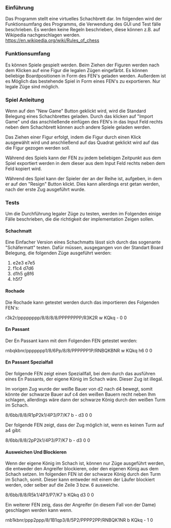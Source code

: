 ### Einführung

Das Programm stellt eine virtuelles Schachbrett dar. Im folgenden wird der Funktionsumfang des Programms, die Verwendung des GUI und Test fälle beschrieben. Es werden keine Regeln beschrieben, diese können z.B. auf Wikipedia nachgeschlagen werden. https://en.wikipedia.org/wiki/Rules_of_chess

### Funktionsumfang

Es können Spiele gespielt werden. Beim Ziehen der Figuren werden nach dem Klicken auf eine Figur die legalen Zügen eingefärbt. Es können beliebige Boardpositionen in Form des FEN's geladen werden. Außerdem ist es Möglich das bestehende Spiel in Form eines FEN's zu exportieren. Nur legale Züge sind möglich.

### Spiel Anleitung

Wenn auf den "New Game" Button geklickt wird, wird die Standard Belegung eines Schachbrettes geladen. Durch das klicken auf "Import Game" und das anschließende einfügen des FEN's in das Input Feld rechts neben dem Schachbrett können auch andere Spiele geladen werden.

Das Ziehen einer Figur erfolgt, indem die Figur durch einen Klick ausgewählt wird und anschließend auf das Quadrat geklickt wird auf das die Figur gezogen werden soll.

Während des Spiels kann der FEN zu jedem beliebigen Zeitpunkt aus dem Spiel exportiert werden in dem dieser aus dem Input Feld rechts neben dem Feld kopiert wird.

Während des Spiel kann der Spieler der an der Reihe ist, aufgeben, in dem er auf den "Resign" Button klickt. Dies kann allerdings erst getan werden, nach der erste Zug ausgeführt wurde.

### Tests

Um die Durchführung legaler Züge zu testen, werden im Folgenden einige Fälle beschrieben, die die richtigkeit der implementation Zeigen sollen.

#### Schachmatt

Eine Einfacher Version eines Schachmatts lässt sich durch das sogenante "Schäfermatt" testen. Dafür müssen, ausgegangen von der Standart Board Belegung, die folgenden Züge ausgeführt werden:

1. e2e3 e7e5
2. f1c4 d7d6
3. d1h5 g8f6
4. h5f7

#### Rochade

Die Rochade kann getestet werden durch das importieren des Folgenden FEN's:

r3k2r/pppppppp/8/8/8/8/PPPPPPPP/R3K2R w KQkq - 0 0

#### En Passant

Der En Passant kann mit dem Folgenden FEN getestet werden:

rnbqkbnr/ppppppp1/8/6Pp/8/8/PPPPPP1P/RNBQKBNR w KQkq h6 0 0

#### En Passant Spezialfall

Der folgende FEN zeigt einen Speziallfall, bei dem durch das ausführen eines En Passants, der eigene König im Schach wäre. Dieser Zug ist illegal.

Im vorigen Zug wurde der weiße Bauer von d2 nach d4 bewegt, somit könnte der schwarze Bauer auf c4 den weißen Bauern recht neben Ihm schlagen, allerdings wäre dann der schwarze König durch den weißen Turm im Schach.

8/6bb/8/8/R1pP2k1/4P3/P7/K7 b - d3 0 0

Der folgende FEN zeigt, dass der Zug möglich ist, wenn es keinen Turm auf a4 gibt:

8/6bb/8/8/2pP2k1/4P3/P7/K7 b - d3 0 0

#### Ausweichen Und Blockieren

Wenn der eigene König im Schach ist, können nur Züge ausgeführt werden, die entweder den Angreifer blockieren, oder den eigenen König aus dem Schach setzen. Im folgenden FEN ist der schwarze König durch den Turm im Schach, somit. Dieser kann entweder mit einem der Läufer blockiert werden, oder selber auf die Zeile 3 bzw. 6 ausweiche.

8/6bb/8/8/R5k1/4P3/P7/K7 b KQkq d3 0 0

Ein weiterer FEN zeig, dass der Angreifer (in diesem Fall von der Dame) geschlagen werden kann wenn.

rnb1kbnr/ppp2ppp/8/1B1qp3/8/5P2/PPPP2PP/RNBQK1NR b KQkq - 1 0
